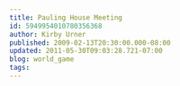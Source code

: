 ```yaml
---
title: Pauling House Meeting
id: 5949954010780356368
author: Kirby Urner
published: 2009-02-13T20:30:00.000-08:00
updated: 2011-05-30T09:03:28.721-07:00
blog: world_game
tags: 
---
```


